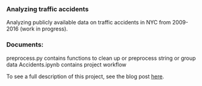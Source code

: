 
### Analyzing traffic accidents

Analyzing publicly available data on traffic accidents in NYC from 2009-2016 (work in progress).

### Documents:  
preprocess.py contains functions to clean up or preprocess string or group data
Accidents.ipynb contains project workflow

To see a full description of this project, see the blog post [here](https://joomik.github.io/traffic/).